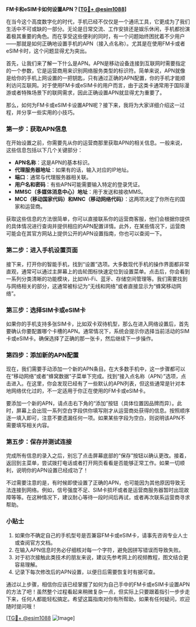 **FM卡和eSIM卡如何设置APN？[[TG💪+ @esim1088](https://t.me/s/esim1088)]**

在当今这个高度数字化的时代，手机已经不仅仅是一个通讯工具，它更成为了我们生活中不可或缺的一部分。无论是日常交流、工作安排还是娱乐休闲，手机都扮演着极其重要的角色。而在享受这些便利的同时，有一个问题始终困扰着不少用户——那就是如何正确地设置手机的APN（接入点名称）。尤其是在使用FM卡或者eSIM卡时，这个问题显得尤为突出。

首先，让我们来了解一下什么是APN。APN是移动设备连接到互联网时需要指定的一个参数，它是运营商用来识别网络服务类型的标识符。简单来说，APN就像是给你的手机上网设置的一把钥匙，只有通过正确的APN配置，你的手机才能顺利访问互联网。对于使用FM卡或eSIM卡的用户而言，由于这类卡通常用于国际漫游或者特殊场景下的联网需求，因此正确设置APN就显得尤为重要了。

那么，如何为FM卡或eSIM卡设置APN呢？接下来，我将为大家详细介绍这一过程，并分享一些实用的小技巧。

### 第一步：获取APN信息

在开始设置之前，你需要先从你的运营商那里获取APN的相关信息。一般来说，这些信息包括以下几个关键部分：

- **APN名称**：这是APN的基本标识。
- **代理服务器地址**：如果有的话，输入对应的IP地址。
- **端口**：通常与代理服务器相关联。
- **用户名和密码**：有些APN可能需要输入特定的登录凭证。
- **MMSC（多媒体消息中心）地址**：用于发送和接收MMS。
- **MCC（移动国家代码）和MNC（移动网络代码）**：这两项决定了你所在的国家和运营商。

获取这些信息的方法很简单，你可以直接联系你的运营商客服，他们会根据你提供的具体情况进行查询并提供相应的APN配置详情。此外，在某些情况下，运营商可能会在其官方网站上提供公开的APN设置指南，你也可以查阅一下。

### 第二步：进入手机设置页面

接下来，打开你的智能手机，找到“设置”选项。大多数现代手机的操作界面都非常直观，通常可以通过主屏幕上的齿轮图标快速定位到设置菜单。点击后，你会看到一系列分类清晰的功能模块，比如Wi-Fi、蓝牙、存储空间管理等。我们需要找到与网络相关的部分，这通常被标记为“无线和网络”或者直接显示为“蜂窝移动网络”。

### 第三步：选择SIM卡或eSIM卡

如果你的手机支持多张SIM卡，比如双卡双待机型，那么在进入网络设置后，首先要确认你要配置哪个卡槽的APN。通常情况下，系统会提示你选择当前活动的SIM卡或eSIM卡。确保选择了正确的那一张卡，然后继续下一步操作。

### 第四步：添加新的APN配置

现在，我们需要手动添加一个新的APN条目。在大多数手机中，这一步骤都可以在“移动网络”或者“蜂窝数据”子菜单下完成。找到“接入点名称（APN）”选项，点击进入。在这里，你会发现已经有了一些默认的APN列表，但这些通常是针对本地网络优化过的，不一定适用于你正在使用的FM卡或eSIM卡。

要添加一个新的APN，请点击右下角的“添加”按钮（具体位置因品牌而异）。此时，屏幕上会出现一系列空白字段供你填写刚才从运营商处获得的信息。按照顺序逐一填入即可，注意不要遗漏任何一项。如果某些字段为空白，则说明该APN不需要填写相关内容。

### 第五步：保存并测试连接

完成所有信息的录入之后，别忘了点击屏幕底部的“保存”按钮以确认更改。接着，返回到主菜单，尝试拨打电话或者打开网页看看是否能够正常工作。如果一切顺利，说明你的APN设置已经成功了！

不过需要注意的是，有时候即使设置了正确的APN，也可能因为其他原因导致无法连接到网络。例如，信号强度不足、SIM卡损坏或者是运营商服务器暂时出现故障等等。在这种情况下，建议耐心等待一段时间后再试，或者再次联系运营商寻求帮助。

### 小贴士

1. 如果你不确定自己的手机型号是否兼容FM卡或eSIM卡，请事先咨询专业人士或查阅官方文档。
2. 在输入APN信息时务必仔细核对每一个字符，避免因拼写错误而导致失败。
3. 对于初次接触此类技术的朋友来说，建议先参考网上的视频教程，图文结合更容易理解。
4. 记录下每次修改后的APN设置，以便日后需要恢复时有据可查。

通过以上步骤，相信你应该已经掌握了如何为自己手中的FM卡或eSIM卡设置APN的方法了吧！虽然整个过程看起来稍微复杂一点，但实际上只要跟着指引一步步走下来，任何人都能轻松搞定。希望这篇指南对你有所帮助，如果有任何疑问，欢迎随时提问哦！

[[TG💪+ @esim1088](https://t.me/s/esim1088) ![Image](https://i.postimg.cc/4NQfJmqS/Snipaste-2025-05-13-00-14-12.png)]